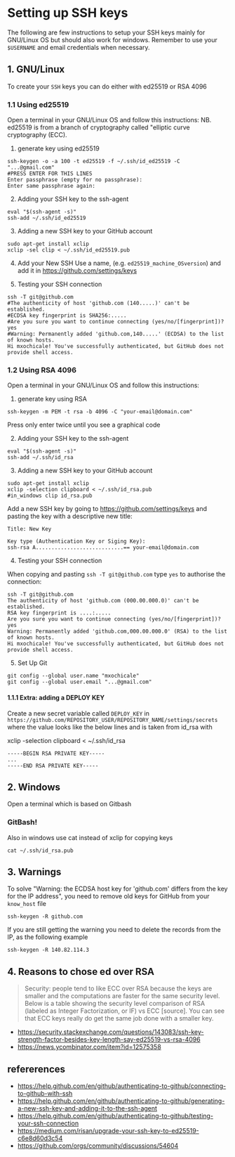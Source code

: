 # Setting up SSH keys
The following are few instructions to setup your SSH keys mainly for GNU/Linux OS but should also work for windows.
Remember to use your `$USERNAME` and email credentials when necessary.

## 1. GNU/Linux
To create your `SSH` keys you can do either with ed25519 or RSA 4096 

### 1.1 Using ed25519 
Open a terminal in your GNU/Linux OS and follow this instructions:
NB. ed25519 is from a branch of cryptography called "elliptic curve cryptography (ECC).

1. generate key using ed25519
```
ssh-keygen -o -a 100 -t ed25519 -f ~/.ssh/id_ed25519 -C "...@gmail.com"
#PRESS ENTER FOR THIS LINES
Enter passphrase (empty for no passphrase): 
Enter same passphrase again: 
```

2. Adding your SSH key to the ssh-agent
```
eval "$(ssh-agent -s)"
ssh-add ~/.ssh/id_ed25519
```

3. Adding a new SSH key to your GitHub account
```
sudo apt-get install xclip
xclip -sel clip < ~/.ssh/id_ed25519.pub
```

4. Add your New SSH 
Use a name, (e.g. `ed25519_machine_OSversion`) and add it in https://github.com/settings/keys

5. Testing your SSH connection
```
ssh -T git@github.com
#The authenticity of host 'github.com (140.....)' can't be established.
#ECDSA key fingerprint is SHA256:.....
#Are you sure you want to continue connecting (yes/no/[fingerprint])? yes
#Warning: Permanently added 'github.com,140.....' (ECDSA) to the list of known hosts.
Hi mxochicale! You've successfully authenticated, but GitHub does not provide shell access.
```

### 1.2 Using RSA 4096
Open a terminal in your GNU/Linux OS and follow this instructions:

1. generate key using RSA
```
ssh-keygen -m PEM -t rsa -b 4096 -C "your-email@domain.com"
```
Press only enter twice until you see a graphical code


2. Adding your SSH key to the ssh-agent

```
eval "$(ssh-agent -s)"
ssh-add ~/.ssh/id_rsa
```

3. Adding a new SSH key to your GitHub account
```
sudo apt-get install xclip
xclip -selection clipboard < ~/.ssh/id_rsa.pub
#in_windows clip id_rsa.pub
```

Add a new SSH key by going to https://github.com/settings/keys and pasting the key with a descriptive new title:
```
Title: New Key

Key type (Authentication Key or Siging Key):
ssh-rsa A............................== your-email@domain.com
```

4. Testing your SSH connection

When copying and pasting `ssh -T git@github.com` type `yes` to authorise the connection: 
```
ssh -T git@github.com
The authenticity of host 'github.com (000.00.000.0)' can't be established.
RSA key fingerprint is ....:.....
Are you sure you want to continue connecting (yes/no/[fingerprint])? yes
Warning: Permanently added 'github.com,000.00.000.0' (RSA) to the list of known hosts.
Hi mxochicale! You've successfully authenticated, but GitHub does not provide shell access.
```


5. Set Up Git

```
git config --global user.name "mxochicale"
git config --global user.email "...@gmail.com"
```

#### 1.1.1 Extra: adding a DEPLOY KEY

Create a new secret variable called `DEPLOY_KEY` in `https://github.com/REPOSITORY_USER/REPOSITORY_NAME/settings/secrets`
where the value looks like the below lines and is taken from id_rsa with     

xclip -selection clipboard < ~/.ssh/id_rsa     

```
-----BEGIN RSA PRIVATE KEY-----
...
-----END RSA PRIVATE KEY-----
```


## 2. Windows
Open a terminal which is based on Gitbash

### GitBash!
Also in windows use cat instead of xclip for copying keys
``` 
cat ~/.ssh/id_rsa.pub
```


## 3. Warnings
To solve  "Warning: the ECDSA host key for 'github.com' differs from the key for the IP address", you need to remove old keys for GitHub from your `know_host` file

```
ssh-keygen -R github.com
```
If you are still getting the warning you need to delete the records from the IP, as the following example 
```
ssh-keygen -R 140.82.114.3
```

## 4. Reasons to chose ed over RSA
> Security: people tend to like ECC over RSA because the keys are smaller and the computations are faster for the same security level. Below is a table showing the security level comparison of RSA (labeled as Integer Factorization, or IF) vs ECC [source]. You can see that ECC keys really do get the same job done with a smaller key.

* https://security.stackexchange.com/questions/143083/ssh-key-strength-factor-besides-key-length-say-ed25519-vs-rsa-4096 
* https://news.ycombinator.com/item?id=12575358 


## refererences
* https://help.github.com/en/github/authenticating-to-github/connecting-to-github-with-ssh
* https://help.github.com/en/github/authenticating-to-github/generating-a-new-ssh-key-and-adding-it-to-the-ssh-agent
* https://help.github.com/en/github/authenticating-to-github/testing-your-ssh-connection
* https://medium.com/risan/upgrade-your-ssh-key-to-ed25519-c6e8d60d3c54
* https://github.com/orgs/community/discussions/54604
